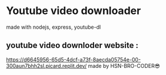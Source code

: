 # Youtube video downloader
made with nodejs, express, youtube-dl
## youtube video downloder website :
https://d6645956-65d5-4dcf-a73f-8aecda05754e-00-300aun7bhh2sl.picard.replit.dev/
made by HSN-BRO-CODER😎
